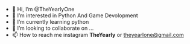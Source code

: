 - 👋 Hi, I’m @TheYearlyOne
- 👀 I’m interested in Python And Game Devolopment
- 🌱 I’m currently learning python
- 💞️ I’m looking to collaborate on ...
- 📫 How to reach me instagram __TheYearly__ or theyearlone@gmail.com

<!---
TheYearlyOne/TheYearlyOne is a ✨ special ✨ repository because its `README.md` (this file) appears on your GitHub profile.
You can click the Preview link to take a look at your changes.
--->
